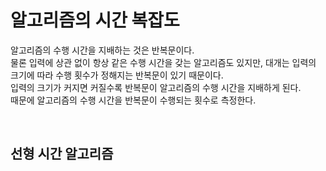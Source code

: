 알고리즘의 시간 복잡도
=======================

알고리즘의 수행 시간을 지배하는 것은  반복문이다. 		
물론 입력에 상관 없이 항상 같은 수행 시간을 갖는 알고리즘도 있지만, 대개는 입력의 크기에 따라 수행 횟수가 정해지는 반복문이 있기 때문이다.   
입력의 크기가 커지면 커질수록 반복문이 알고리즘의 수행 시간을 지배하게 된다.   
때문에 알고리즘의 수행 시간을 반복문이 수행되는 횟수로 측정한다.      

<br>

선형 시간 알고리즘
-------------------




